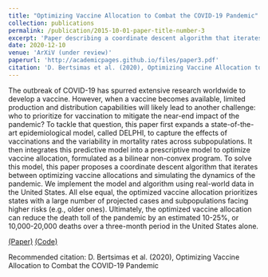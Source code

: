 ```yaml
---
title: "Optimizing Vaccine Allocation to Combat the COVID-19 Pandemic"
collection: publications
permalink: /publication/2015-10-01-paper-title-number-3
excerpt: 'Paper describing a coordinate descent algorithm that iterates between optimizing vaccine allocations (e.g. based on the population's risk classes) and simulating the dynamics of the pandemic (using an extension of the DELPHI epidemiological model) in order to reduce the number of deaths given a certain allocated budget.'
date: 2020-12-10
venue: 'ArXiV (under review)'
paperurl: 'http://academicpages.github.io/files/paper3.pdf'
citation: 'D. Bertsimas et al. (2020), Optimizing Vaccine Allocation to Combat the COVID-19 Pandemic'
---
```

The outbreak of COVID-19 has spurred extensive research worldwide to develop a vaccine. However, when a vaccine becomes available, limited production and distribution capabilities will likely lead to another challenge: who to prioritize for vaccination to mitigate the near-end impact of the pandemic? To tackle that question, this paper first expands a state-of-the-art epidemiological model, called DELPHI, to capture the effects of vaccinations and the variability in mortality rates across subpopulations. It then integrates this predictive model into a prescriptive model to optimize vaccine allocation, formulated as a bilinear non-convex program. To solve this model, this paper proposes a coordinate descent algorithm that iterates between optimizing vaccine allocations and simulating the dynamics of the pandemic. We implement the model and algorithm using real-world data in the United States. All else equal, the optimized vaccine allocation prioritizes states with a large number of projected cases and subpopulations facing higher risks (e.g., older ones). Ultimately, the optimized vaccine allocation can reduce the death toll of the pandemic by an estimated 10-25%, or 10,000-20,000 deaths over a three-month period in the United States alone.

[(Paper)](http://academicpages.github.io/files/paper3.pdf) [(Code)](https://github.com/jivanhoe/optimal-vaccine-allocation)

Recommended citation: D. Bertsimas et al. (2020), Optimizing Vaccine Allocation to Combat the COVID-19 Pandemic
